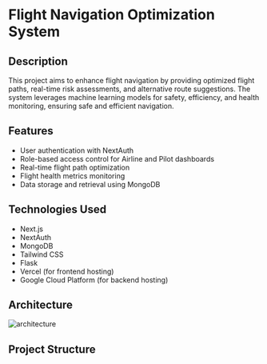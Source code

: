 # Flight Navigation Optimization System

## Description
This project aims to enhance flight navigation by providing optimized flight paths, real-time risk assessments, and alternative route suggestions. The system leverages machine learning models for safety, efficiency, and health monitoring, ensuring safe and efficient navigation.

## Features
- User authentication with NextAuth
- Role-based access control for Airline and Pilot dashboards
- Real-time flight path optimization
- Flight health metrics monitoring
- Data storage and retrieval using MongoDB

## Technologies Used
- Next.js
- NextAuth
- MongoDB
- Tailwind CSS
- Flask
- Vercel (for frontend hosting)
- Google Cloud Platform (for backend hosting)

## Architecture


![architecture](https://github.com/ashutoshtiwari8172/flightRoute/assets/134742047/c2d49495-9759-4d7d-9e12-2eaba685e3a0)

## Project Structure

